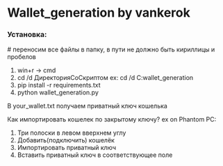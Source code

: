 # Wallet_generation by vankerok

### Установка:

\# переносим все файлы в папку, в пути не должно быть кириллицы и пробелов

1. win+r -> cmd
2. cd /d ДиректорияСоСкриптом
ex: cd /d C\:wallet_generation
3. pip install -r requirements.txt
4. python wallet_generation.py

В your_wallet.txt получаем приватный ключ кошелька

Как импортировать кошелек по закрытому ключу?
ex on Phantom PC:
1. Три полоски в левом вверхнем углу
2. Добавить(подключить) кошелёк
3. Импортировать приватный ключ
4. Вставить приватный ключ в соответствующее поле